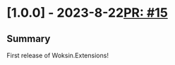 # [1.0.0] - 2023-8-22[PR: #15](https://github.com/woksin-org/Woksin.Extensions/pull/15)
## Summary

First release of Woksin.Extensions!


